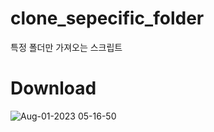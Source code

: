 # clone_sepecific_folder
특정 폴더만 가져오는 스크립트

# Download
![Aug-01-2023 05-16-50](https://github.com/Giromi/clone_sepecific_folder/assets/60354633/0353e568-a851-4f64-accf-ae2c65c839c6)

